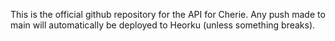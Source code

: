 This is the official github repository for the API for Cherie. Any push made to main will automatically be deployed to Heorku (unless something breaks).
